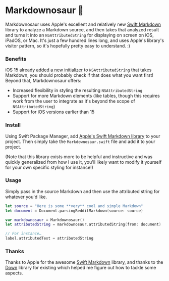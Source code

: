 # Markdownosaur 🦖

Markdownosaur uses Apple's excellent and relatively new [Swift Markdown](https://github.com/apple/swift-markdown) library to analyze a Markdown source, and then takes that analyzed result and turns it into an `NSAttributedString` for displaying on screen on iOS, iPadOS, or Mac. It's just a few hundred lines long, and uses Apple's library's visitor pattern, so it's hopefully pretty easy to understand. :)

### Benefits

iOS 15 already [added a new initializer](https://developer.apple.com/documentation/foundation/nsattributedstring/3796598-init) to `NSAttributedString` that takes Markdown, you should probably check if that does what you want first! Beyond that, Markdownosaur offers:

- Increased flexibility in styling the resulting `NSAttributedString`
- Support for more Markdown elements (like tables, though this requires work from the user to integrate as it's beyond the scope of `NSAttributedString`)
- Support for iOS versions earlier than 15

### Install

Using Swift Package Manager, add [Apple's Swift Markdown library](https://github.com/apple/swift-markdown) to your project. Then simply take the `Markdownosaur.swift` file and add it to your project.

(Note that this library exists more to be helpful and instructive and was quickly generalized from how I use it, you'll likely want to modify it yourself for your own specific styling for instance!)

### Usage

Simply pass in the source Markdown and then use the attributed string for whatever you'd like.

```swift
let source = "Here is some **very** cool and simple Markdown"
let document = Document.parsingRedditMarkdown(source: source)

var markdownosaur = Markdownosaur()
let attributedString = markdownosaur.attributedString(from: document)

// For instance…
label.attributedText = attributedString
```

### Thanks

Thanks to Apple for the awesome [Swift Markdown](https://github.com/apple/swift-markdown) library, and thanks to the [Down](https://github.com/johnxnguyen/Down) library for existing which helped me figure out how to tackle some aspects. 